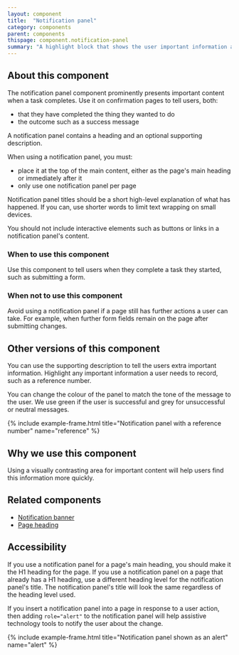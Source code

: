```yaml
---
layout: component
title:  "Notification panel"
category: components
parent: components
thispage: component.notification-panel
summary: "A highlight block that shows the user important information after they have completed a task, such as a success message"
---
```


## About this component

The notification panel component prominently presents important content when a task completes. Use it on confirmation pages to tell users, both:

* that they have completed the thing they wanted to do 
* the outcome such as a success message

A notification panel contains a heading and an optional supporting description.

When using a notification panel, you must:

- place it at the top of the main content, either as the page's main heading or immediately after it
- only use one notification panel per page

Notification panel titles should be a short high-level explanation of what has happened. If you can, use shorter words to limit text wrapping on small devices.

You should not include interactive elements such as buttons or links in a notification panel's content.

### When to use this component

Use this component to tell users when they complete a task they started, such as submitting a form.

### When not to use this component

Avoid using a notification panel if a page still has further actions a user can take. For example, when further form fields remain on the page after submitting changes.

## Other versions of this component

You can use the supporting description to tell the users extra important information. Highlight any important information a user needs to record, such as a reference number.

You can change the colour of the panel to match the tone of the message to the user. We use green if the user is successful and grey for unsuccessful or neutral messages.

{% include example-frame.html title="Notification panel with a reference number" name="reference" %}

## Why we use this component

Using a visually contrasting area for important content will help users find this information more quickly.

## Related components

* [Notification banner](/components/notification-banner/)
* [Page heading](/components/page-heading/)

## Accessibility

If you use a notification panel for a page's main heading, you should make it the H1 heading for the page. If you use a notification panel on a page that already has a H1 heading, use a different heading level for the notification panel's title. The notification panel's title will look the same regardless of the heading level used.

If you insert a notification panel into a page in response to a user action, then adding `role="alert"` to the notification panel will help assistive technology tools to notify the user about the change.

{% include example-frame.html title="Notification panel shown as an alert" name="alert" %}
